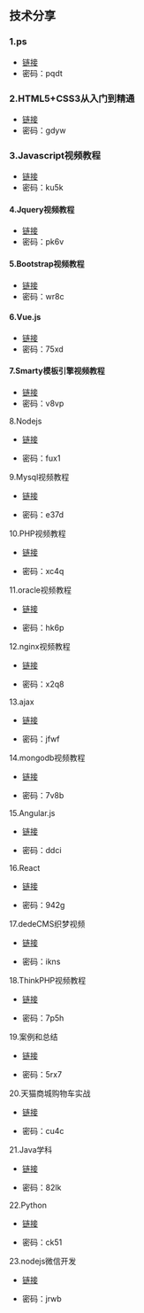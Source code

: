 ##  技术分享



### 1.ps

- [链接](https://pan.baidu.com/s/1mjYbcJA)
- 密码：pqdt

### 2.HTML5+CSS3从入门到精通

- [链接](https://pan.baidu.com/s/1cUHz3o)
- 密码：gdyw

### 3.Javascript视频教程 

- [链接](https://pan.baidu.com/s/1i6eC5YP)
- 密码：ku5k

#### 4.Jquery视频教程 

- [链接](https://pan.baidu.com/s/1pM4iJ2b)
- 密码：pk6v

#### 5.Bootstrap视频教程 

- [链接](https://pan.baidu.com/s/1jKb2UDS)
- 密码：wr8c

#### 6.Vue.js 

- [链接](https://pan.baidu.com/s/1slYqBa1)
- 密码：75xd

#### 7.Smarty模板引擎视频教程 

- [链接](https://pan.baidu.com/s/1smewom5)
- 密码：v8vp

8.Nodejs 

- [链接](https://pan.baidu.com/s/1sm509GD)


- 密码：fux1

9.Mysql视频教程 

- [链接](https://pan.baidu.com/s/1kVTdjcr)


- 密码：e37d

10.PHP视频教程 

- [链接](https://pan.baidu.com/s/1kWE0qZP)


- 密码：xc4q

11.oracle视频教程 

- [链接](https://pan.baidu.com/s/1i6jwpal)


- 密码：hk6p

12.nginx视频教程 

- [链接](https://pan.baidu.com/s/1nxccLg1)


- 密码：x2q8

13.ajax 

- [链接](https://pan.baidu.com/s/1dHctdXv)


- 密码：jfwf

14.mongodb视频教程 

- [链接](https://pan.baidu.com/s/1c3EE7U4)


- 密码：7v8b

15.Angular.js

- [链接](https://pan.baidu.com/s/1jJhYrEu)


- 密码：ddci

16.React

- [链接](https://pan.baidu.com/s/1nwnrQxb)


- 密码：942g

17.dedeCMS织梦视频 

- [链接](https://pan.baidu.com/s/1bpQBCbP)


- 密码：ikns

18.ThinkPHP视频教程 

- [链接](https://pan.baidu.com/s/1ggiKvYV)


- 密码：7p5h

19.案例和总结 

- [链接](https://pan.baidu.com/s/1eTSNB5C)


- 密码：5rx7

20.天猫商城购物车实战 

- [链接](https://pan.baidu.com/s/1smVjb7v)


- 密码：cu4c

21.Java学科

- [链接](https://pan.baidu.com/s/1DtnDNv1p9ENZETLqIuKytw)


- 密码：82lk

22.Python

- [链接](https://pan.baidu.com/s/1scBXSLdiTs9SBixdkykflw) 


- 密码：ck51

23.nodejs微信开发

- [链接](https://pan.baidu.com/s/15tYBZ2yVz9aPO57LKqt7Mg) 


- 密码：jrwb